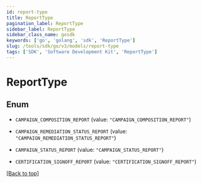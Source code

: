 ```yaml
---
id: report-type
title: ReportType
pagination_label: ReportType
sidebar_label: ReportType
sidebar_class_name: gosdk
keywords: ['go', 'golang', 'sdk', 'ReportType'] 
slug: /tools/sdk/go/v3/models/report-type
tags: ['SDK', 'Software Development Kit', 'ReportType']
---
```


# ReportType

## Enum


* `CAMPAIGN_COMPOSITION_REPORT` (value: `"CAMPAIGN_COMPOSITION_REPORT"`)

* `CAMPAIGN_REMEDIATION_STATUS_REPORT` (value: `"CAMPAIGN_REMEDIATION_STATUS_REPORT"`)

* `CAMPAIGN_STATUS_REPORT` (value: `"CAMPAIGN_STATUS_REPORT"`)

* `CERTIFICATION_SIGNOFF_REPORT` (value: `"CERTIFICATION_SIGNOFF_REPORT"`)


[[Back to top]](#) 


